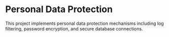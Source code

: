 # Personal Data Protection

This project implements personal data protection mechanisms including log filtering, password encryption, and secure database connections.
